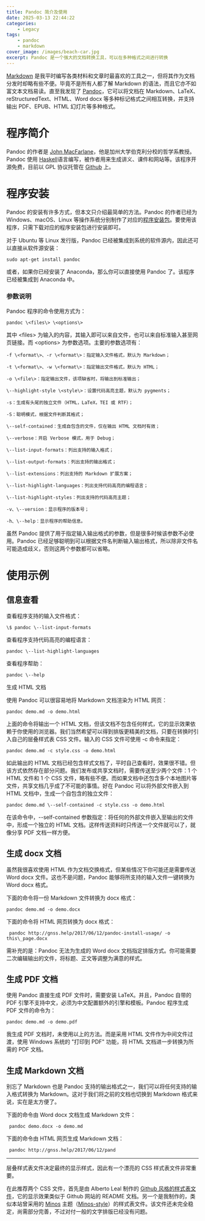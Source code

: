 ```yaml
---
title: Pandoc 简介及使用
date: 2025-03-13 22:44:22
categories:
    - Legacy
tags:
    - pandoc
    - markdown
cover_image: /images/beach-car.jpg
excerpt: Pandoc 是一个强大的文档转换工具，可以在多种格式之间进行转换
---
```


[Markdown](https://zh.wikipedia.org/zh-cn/Markdown) 是我平时编写各类材料和文章时最喜欢的工具之一，但将其作为文档分发时却略有些不便。毕竟不是所有人都了解 Markdown 的语法，而且它亦不如富文本文档易读。直至我发现了 [Pandoc](http://pandoc.org/)，它可以将文档在 Markdown、LaTeX、reStructuredText、HTML、Word docx 等多种标记格式之间相互转换，并支持输出 PDF、EPUB、HTML 幻灯片等多种格式。

# 程序简介

Pandoc 的作者是 [John MacFarlane](http://johnmacfarlane.net/)，他是加州大学伯克利分校的哲学系教授。Pandoc 使用 [Haskell](http://www.haskell.org/)语言编写，被作者用来生成讲义、课件和网站等。该程序开源免费，目前以 GPL 协议托管在 [Github](https://github.com/jgm/pandoc) 上。

# 程序安装

Pandoc 的安装有许多方式，但本文只介绍最简单的方法。Pandoc 的作者已经为 Windows、macOS、Linux 等操作系统分别制作了对应的[程序安装包](http://pandoc.org/installing.html)。要使用该程序，只需下载对应的程序安装包进行安装即可。

对于 Ubuntu 等 Linux 发行版，Pandoc 已经被集成到系统的软件源内，因此还可以直接从软件源安装：

```shell
sudo apt-get install pandoc
```

或者，如果你已经安装了 Anaconda，那么你可以直接使用 Pandoc 了。该程序已经被集成到 Anaconda 中。

### 参数说明

Pandoc 程序的命令使用方式为：

```shell
pandoc \<files\> \<options\>
```

其中 \<files\> 为输入的内容，其输入即可以来自文件，也可以来自标准输入甚至网页链接。而 \<options\> 为参数选项。主要的参数选项有：

```
-f \<format\>、-r \<format\>：指定输入文件格式，默认为 Markdown；

-t \<format\>、-w \<format\>：指定输出文件格式，默认为 HTML；

-o \<file\>：指定输出文件，该项缺省时，将输出到标准输出；

\--highlight-style \<style\>：设置代码高亮主题，默认为 pygments；

-s：生成有头尾的独立文件（HTML，LaTeX，TEI 或 RTF）；

-S：聪明模式，根据文件判断其格式；

\--self-contained：生成自包含的文件，仅在输出 HTML 文档时有效；

\--verbose：开启 Verbose 模式，用于 Debug；

\--list-input-formats：列出支持的输入格式；

\--list-output-formats：列出支持的输出格式；

\--list-extensions：列出支持的 Markdown 扩展方案；

\--list-highlight-languages：列出支持代码高亮的编程语言；

\--list-highlight-styles：列出支持的代码高亮主题；

-v、\--version：显示程序的版本号；

-h、\--help：显示程序的帮助信息。
```

虽然 Pandoc 提供了用于指定输入输出格式的参数，但是很多时候该参数不必使用。Pandoc 已经足够聪明到可以根据文件名判断输入输出格式，所以除非文件名可能造成歧义，否则这两个参数都可以省略。

# 使用示例

## 信息查看

查看程序支持的输入文件格式：
```shell
\$ pandoc \--list-input-formats
```
查看程序支持代码高亮的编程语言：
```shell
pandoc \--list-highlight-languages
```
查看程序帮助：
```shell
pandoc \--help
```
生成 HTML 文档

使用 Pandoc 可以很容易地将 Markdown 文档渲染为 HTML 网页：
```shell
pandoc demo.md -o demo.html
```
上面的命令将输出一个 HTML 文档，但该文档不包含任何样式，它的显示效果依赖于你使用的浏览器。我们当然希望可以得到排版更精美的文档，只要在转换时引入自己的层叠样式表 CSS 文件。输入的 CSS 文件可使用 -c 命令来指定：
```shell
pandoc demo.md -c style.css -o demo.html
```
如此输出的 HTML 文档已经包含样式文档了，平时自己查看时，效果很不错。但该方式依然存在部分问题。我们发布或共享文档时，需要传送至少两个文件：1 个 HTML 文件和 1 个 CSS 文件，略有些不便。而如果文档中还包含多个本地图片等文件，共享文档几乎成了不可能的事情。好在 Pandoc 可以将外部文件嵌入到 HTML 文档中，生成一个自包含的独立文件：
```shell
pandoc demo.md \--self-contained -c style.css -o demo.html
```
在该命令中，\--self-contained 参数指定：将任何的外部文件嵌入至输出的文件中，形成一个独立的 HTML 文档。这样传送资料时只传送一个文件就可以了，就像分享 PDF 文档一样方便。

## 生成 docx 文档

虽然我很喜欢使用 HTML 作为文档交换格式，但某些情况下你可能还是需要传送 Word docx 文件。这也不是问题，Pandoc 能够将所支持的输入文件一键转换为 Word docx 格式。

下面的命令将一份 Markdown 文件转换为 docx 格式：
```shell
pandoc demo.md -o demo.docx
```
下面的命令将 HTML 网页转换为 docx 格式：
```shell
 pandoc http://gnss.help/2017/06/12/pandoc-install-usage/ -o this\_page.docx
```
需补充的是：Pandoc 无法为生成的 Word docx 文档指定排版方式。你可能需要二次编辑输出的文件，将标题、正文等调整为满意的样式。

## 生成 PDF 文档

使用 Pandoc 直接生成 PDF 文件时，需要安装 LaTeX。并且，Pandoc 自带的 PDF 引擎不支持中文，必须为中文配置额外的引擎和模板。Pandoc 程序生成 PDF 文件的命令为：
```shell
pandoc demo.md -o demo.pdf
```
我生成 PDF 文档时，未使用以上的方法。而是采用 HTML 文件作为中间文件过渡，使用 Windows 系统的 "打印到 PDF" 功能，将 HTML 文档进一步转换为所需的 PDF 文档。

## 生成 Markdown 文档

别忘了 Markdown 也是 Pandoc 支持的输出格式之一，我们可以将任何支持的输入格式转换为 Markdown。这对于我们将之前的文档也切换到 Markdown 格式来说，实在是太方便了。

下面的命令由 Word docx 文档生成 Markdown 文件：
```shell 
 pandoc demo.docx -o demo.md
```
下面的命令由 HTML 网页生成 Markdown 文档：
```shell
 pandoc http://gnss.help/2017/06/12/pand
```

---

层叠样式表文件决定最终的显示样式，因此有一个漂亮的 CSS 样式表文件非常重要。

在此推荐两个 CSS 文件，首先是由 Alberto Leal 制作的 [Github 风格的样式表文件](https://gist.github.com/Dashed/6714393)，它的显示效果类似于 Github 网站的 README 文档。另一个是我制作的，类似本站曾采用的 [Minos](http://blog.zhangruipeng.me/hexo-theme-minos/) 主题（[Minos-style](https://gist.github.com/purpleskyfall/98ecbccf4f2184aa0f365fbbae36ebdd)）的样式表文件。该文件还未完全稳定，尚需部分完善，不过对付一般的文字排版已经没有问题。

